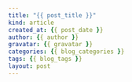 ```yaml
---
title: "{{ post_title }}"
kind: article
created_at: {{ post_date }}
author: {{ author }}
gravatar: {{ gravatar }}
categories: {{ blog_categories }}
tags: {{ blog_tags }}
layout: post
---
```

